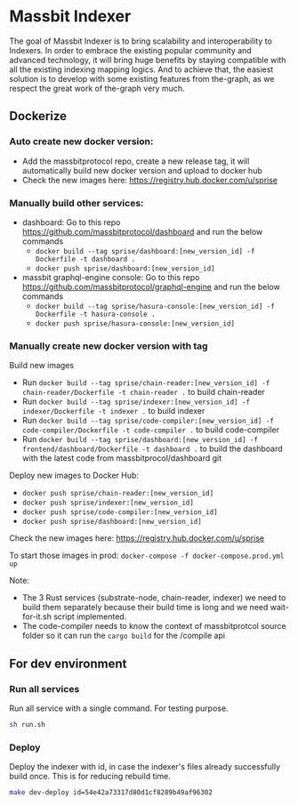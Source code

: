 # Massbit Indexer
The goal of Massbit Indexer is to bring scalability and interoperability to Indexers. 
In order to embrace the existing popular community and advanced technology, it will bring huge benefits by staying compatible with all the existing indexing mapping logics. 
And to achieve that, the easiest solution is to develop with some existing features from the-graph, as we respect the great work of the-graph very much.


## Dockerize
### Auto create new docker version:
- Add the massbitprotocol repo, create a new release tag, it will automatically build new docker version and upload to docker hub 
- Check the new images here: https://registry.hub.docker.com/u/sprise

### Manually build other services:
- dashboard: Go to this repo https://github.com/massbitprotocol/dashboard and run the below commands
  - `docker build --tag sprise/dashboard:[new_version_id] -f Dockerfile -t dashboard .`
  - `docker push sprise/dashboard:[new_version_id]`
- massbit graphql-engine console: Go to this repo https://github.com/massbitprotocol/graphql-engine and run the below commands 
  - `docker build --tag sprise/hasura-console:[new_version_id] -f Dockerfile -t hasura-console .` 
  - `docker push sprise/hasura-console:[new_version_id]`

### Manually create new docker version with tag
Build new images
- Run `docker build --tag sprise/chain-reader:[new_version_id] -f chain-reader/Dockerfile -t chain-reader .` to build chain-reader
- Run `docker build --tag sprise/indexer:[new_version_id] -f indexer/Dockerfile -t indexer .` to build indexer
- Run `docker build --tag sprise/code-compiler:[new_version_id] -f code-compiler/Dockerfile -t code-compiler .` to build code-compiler
- Run `docker build --tag sprise/dashboard:[new_version_id] -f frontend/dashboard/Dockerfile -t dashboard .` to build the dashboard with the latest code from massbitprocol/dashboard git

Deploy new images to Docker Hub:
- `docker push sprise/chain-reader:[new_version_id]`
- `docker push sprise/indexer:[new_version_id]`
- `docker push sprise/code-compiler:[new_version_id]`
- `docker push sprise/dashboard:[new_version_id]`

Check the new images here: https://registry.hub.docker.com/u/sprise

To start those images in prod: `docker-compose -f docker-compose.prod.yml up`

Note:
- The 3 Rust services (substrate-node, chain-reader, indexer) we need to build them separately because their build time is long and we need wait-for-it.sh script implemented.
- The code-compiler needs to know the context of massbitprotcol source folder so it can run the `cargo build` for the /compile api

## For dev environment
### Run all services
Run all service with a single command. For testing purpose.
```bash
sh run.sh
```

### Deploy 
Deploy the indexer with id, in case the indexer's files already successfully build once. This is for reducing rebuild time.

```bash
make dev-deploy id=54e42a73317d80d1cf8289b49af96302
```
